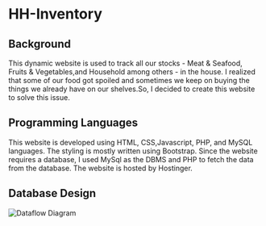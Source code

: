 # HH-Inventory
## Background
This dynamic website is used to track all our stocks - Meat & Seafood, Fruits & Vegetables,and Household among others - in the house.
 I realized that some of our food got spoiled and sometimes we keep on buying the things we already have on our shelves.So, I decided to create this website to solve this issue.
 
 ## Programming Languages
 This website is developed using HTML, CSS,Javascript, PHP, and MySQL languages.
                            The styling is mostly written using Bootstrap.
                            Since the website requires a database, I used MySql as the DBMS and PHP to fetch the data from
                            the database.
                            The website is hosted by Hostinger.
                            
## Database Design

![Dataflow Diagram](“hhinventory_design/dfd.jpg”)
                            

